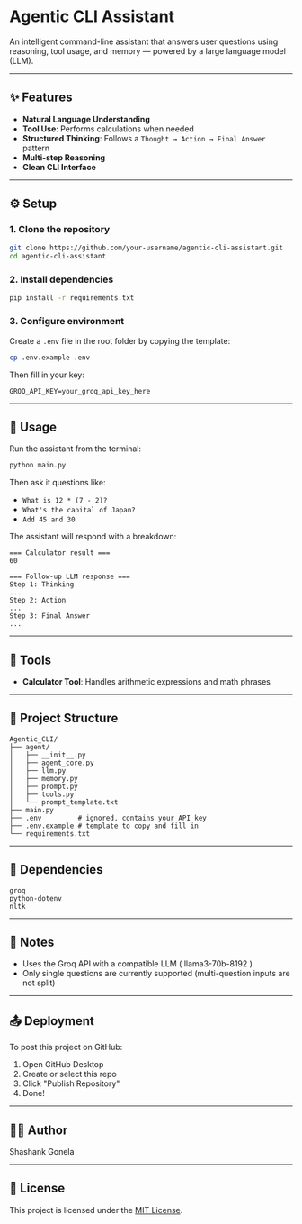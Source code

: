 # Agentic CLI Assistant

An intelligent command-line assistant that answers user questions using reasoning, tool usage, and memory — powered by a large language model (LLM).

---

## ✨ Features

- **Natural Language Understanding**
- **Tool Use**: Performs calculations when needed
- **Structured Thinking**: Follows a `Thought → Action → Final Answer` pattern
- **Multi-step Reasoning**
- **Clean CLI Interface**

---

## ⚙️ Setup

### 1. Clone the repository

```bash
git clone https://github.com/your-username/agentic-cli-assistant.git
cd agentic-cli-assistant
```

### 2. Install dependencies

```bash
pip install -r requirements.txt
```

### 3. Configure environment

Create a `.env` file in the root folder by copying the template:

```bash
cp .env.example .env
```

Then fill in your key:

```env
GROQ_API_KEY=your_groq_api_key_here
```

---

## 🧠 Usage

Run the assistant from the terminal:

```bash
python main.py
```

Then ask it questions like:

- `What is 12 * (7 - 2)?`
- `What's the capital of Japan?`
- `Add 45 and 30`

The assistant will respond with a breakdown:

```
=== Calculator result ===
60

=== Follow-up LLM response ===
Step 1: Thinking
...
Step 2: Action
...
Step 3: Final Answer
...
```

---

## 🧺 Tools

- **Calculator Tool**: Handles arithmetic expressions and math phrases

---

## 📁 Project Structure

```
Agentic_CLI/
├── agent/
│   ├── __init__.py
│   ├── agent_core.py
│   ├── llm.py
│   ├── memory.py
│   ├── prompt.py
│   ├── tools.py
│   └── prompt_template.txt
├── main.py
├── .env         # ignored, contains your API key
├── .env.example # template to copy and fill in
└── requirements.txt
```

---

## 🧹 Dependencies

```
groq
python-dotenv
nltk
```

---

## 📌 Notes

- Uses the Groq API with a compatible LLM ( llama3-70b-8192 )
- Only single questions are currently supported (multi-question inputs are not split)

---

## 📤 Deployment

To post this project on GitHub:

1. Open GitHub Desktop
2. Create or select this repo
3. Click "Publish Repository"
4. Done!

---

## 🙋‍♂️ Author

Shashank Gonela

---

## 📄 License

This project is licensed under the [MIT License](https://opensource.org/licenses/MIT).

